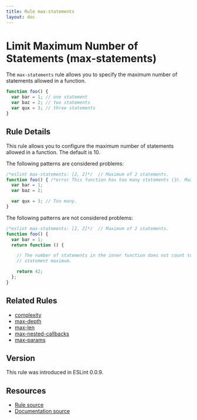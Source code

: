 ```yaml
---
title: Rule max-statements
layout: doc
---
```

<!-- Note: No pull requests accepted for this file. See README.md in the root directory for details. -->
# Limit Maximum Number of Statements (max-statements)

The `max-statements` rule allows you to specify the maximum number of statements allowed in a function.

```js
function foo() {
  var bar = 1; // one statement
  var baz = 2; // two statements
  var qux = 3; // three statements
}
```

## Rule Details

This rule allows you to configure the maximum number of statements allowed in a function.  The default is 10.

The following patterns are considered problems:

```js
/*eslint max-statements: [2, 2]*/  // Maximum of 2 statements.
function foo() { /*error This function has too many statements (3). Maximum allowed is 2.*/
  var bar = 1;
  var baz = 2;

  var qux = 3; // Too many.
}
```

The following patterns are not considered problems:

```js
/*eslint max-statements: [2, 2]*/  // Maximum of 2 statements.
function foo() {
  var bar = 1;
  return function () {

    // The number of statements in the inner function does not count toward the
    // statement maximum.

    return 42;
  };
}
```

## Related Rules

* [complexity](complexity)
* [max-depth](max-depth)
* [max-len](max-len)
* [max-nested-callbacks](max-nested-callbacks)
* [max-params](max-params)

## Version

This rule was introduced in ESLint 0.0.9.

## Resources

* [Rule source](https://github.com/eslint/eslint/tree/master/lib/rules/max-statements.js)
* [Documentation source](https://github.com/eslint/eslint/tree/master/docs/rules/max-statements.md)

